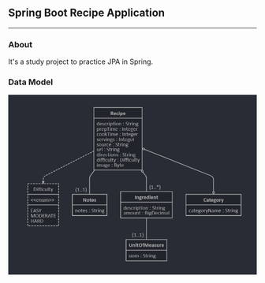 ## Spring Boot Recipe Application
***
### About
It's a study project to practice JPA in Spring.

### Data Model

![Data model](https://github.com/dyakant/spring-recipe-app/blob/main/data_model.png?raw=true)